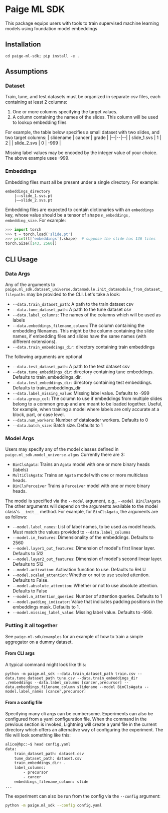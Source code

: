 # Paige ML SDK

This package equips users with tools to train supervised machine learning models using foundation model embeddings

## Installation

`cd paige-ml-sdk; pip install -e .`

## Assumptions

### Dataset

Train, tune, and test datasets must be organized in separate csv files, each containing at least 2 columns:
1. One or more columns specifying the target values.
2. A column containing the names of the slides. This column will be used to lookup embedding files

For example, the table below specifies a small dataset with two slides, and two target columns:
|  slidename | cancer | grade |
|--|--|--|
| slide_1.svs | 1 | 2 |
| slide_2.svs | 0 | -999 |

Missing label values may be encoded by the integer value of your choice. The above example uses -999.

### Embeddings

Embedding files must all be present under a single directory. For example:
```
embeddings_directory
	|——slide_1.svs.pt
	|——slide_2.svs.pt
```
Embedding files are expected to contain dictionaries with an `embeddings` key, whose value should be a tensor of shape `n_embeddings, embedding_size`. For example:
```python
>>> import torch
>>> t = torch.load('slide.pt')
>>> print(t['embeddings'].shape)  # suppose the slide has 136 tiles
torch.Size([143, 2560])
```
## CLI Usage

### Data Args

Any of the arguments to   `paige.ml_sdk.dataset_universe.datamodule.init_datamodule_from_dataset_filepaths` may be provided to the CLI. Let's take a look:

- `--data.train_dataset_path`: A path to the train dataset csv
- `--data.tune_dataset_path`: A path to the tune dataset csv
- `--data.label_columns`: The names of the columns which will be used as labels
- `--data.embeddings_filename_column`: The column containing the embedding filenames. This might be the column containing the slide names, if embedding files and slides have the same names (with different extensions).
- `--data.train_embeddings_dir`: directory containing train embeddings

The following arguments are optional
- `--data.test_dataset_path`: A path to the test dataset csv 
- `--data.tune_embeddings_dir`: directory containing tune embeddings. Defaults to train_embeddings_dir.
- `--data.test_embeddings_dir`: directory containing test embeddings. Defaults to train_embeddings_dir
- `--data.label_missing_value`: Missing label value. Defaults to -999
- `--data.group_col`: The column to use if embeddings from multiple slides belong to a common group and are meant to be loaded together. Useful, for example, when training a model where labels are only accurate at a block, part, or case level.
- `--data.num_workers`: Number of dataloader workers. Defaults to 0
- `--data.batch_size`: Batch size. Defaults to 1

### Model Args

Users may specify any of the model classes defined in `paige.ml_sdk.model_universe.algos` Currently there are 3:
- `BinClsAgata`: Trains an `Agata` model with one or more binary heads (labels)
- `MultiClsAgata`: Trains an `Agata` model with one or more multiclass heads.
- `BinClsPerceiver` Trains a `Perceiver` model with one or more binary heads.

The model is specified via the `--model` argument, e.g., `--model BinClsAgata`
The other arguments will depend on the arguments available to the model class's `__init__` method. For example, for `BinClsAgata`, the arguments are as follows:

- `--model.label_names`: List of label names, to be used as model heads. Must match the values provided to `--data.label_columns`
- `--model.in_features`: Dimensionality of the embeddings. Defaults to 2560
- `--model.layer1_out_features`: Dimension of model's first linear layer. Defaults to 512
- `--model.layer2_out_features`: Dimension of model's second linear layer. Defaults to  512
- `--model.activation`: Activation function to use. Defaults to ReLU
- `--model.scaled_attention`: Whether or not to use scaled attention. Defaults to False.
- `--model.absolute_attention`: Whether or not to use absolute attention. Defaults to False
- `--model.n_attention_queries`: Number of attention queries. Defaults to 1
- `--model.padding_indicator`:  Value that indicates padding positions in the embeddings mask. Defaults to 1.
- `--model.missing_label_value`: Missing label value. Defaults to -999.


### Putting it all together

See `paige-ml-sdk/examples` for an example of how to train a simple aggregator on a dummy dataset.

#### From CLI args
A typical command might look like this:
```
python -m paige.ml_sdk --data.train_dataset_path train.csv --data.tune_dataset_path tune.csv --data.train_embeddings_dir ./embeddings --data.label_columns [cancer,precursor] --data.embeddings_filename_column slidename --model BinClsAgata --model.label_names [cancer,precursor]
```

#### From a config file
Specifying many cli args can be cumbersome. Experiments can also be configured from a yaml configuration file. When the command in the previous section is invoked, Lightning will create a yaml file in the current directory which offers an alternative way of configuring the experiment. The file will look something like this:
```bash
alice@hpc:~$ head config.yaml
data:
	train_dataset_path: dataset.csv
	tune_dataset_path: dataset.csv
	train_embeddings_dir: .
	label_columns:
		- precursor
		- cancer
	embeddings_filename_column: slide
...
```
The experiment can also be run from the config via the `--config` argument:
```bash
python -m paige.ml_sdk --config config.yaml
```









